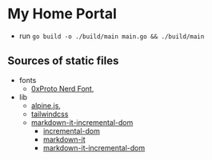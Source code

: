 # My Home Portal

- run `go build -o ./build/main main.go && ./build/main`

## Sources of static files

- fonts
  - [0xProto Nerd Font](https://github.com/ryanoasis/nerd-fonts/releases/download/v3.4.0/0xProto.zip),
- lib
  - [alpine.js](https://cdn.jsdelivr.net/npm/alpinejs@3.15.0/dist/cdn.min.js),
  - [tailwindcss](https://cdn.jsdelivr.net/npm/@tailwindcss/browser@4.1.13)
  - [markdown-it-incremental-dom](https://github.com/yhatt/markdown-it-incremental-dom)
    - [incremental-dom](https://cdn.jsdelivr.net/npm/incremental-dom@0.6.0/dist/incremental-dom-min.js)
    - [markdown-it](https://cdn.jsdelivr.net/npm/markdown-it@8.4.2/dist/markdown-it.min.js)
    - [markdown-it-incremental-dom](https://cdn.jsdelivr.net/npm/markdown-it-incremental-dom@2/dist/markdown-it-incremental-dom.min.js)
